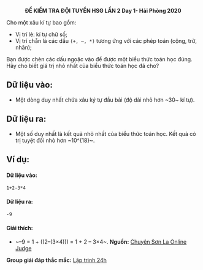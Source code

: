 **<center>ĐỀ KIỂM TRA ĐỘI TUYỂN HSG LẦN 2 Day 1- Hải Phòng 2020</center>**

Cho một xâu kí tự bao gồm:
- Vị trí lẻ: kí tự chữ số;
- Vị trí chẵn là các dấu `(+, –, *)` tương ứng với các phép toán (cộng, trừ, nhân);

Bạn được chèn các dấu ngoặc vào để được một biểu thức toán học đúng. Hãy cho biết giá trị nhỏ nhất của biểu thức toán học đã cho?

## Dữ liệu vào:
- Một dòng duy nhất chứa xâu ký tự đầu bài (độ dài nhỏ hơn ~30~ kí tự).

## Dữ liệu ra:
- Một số duy nhất là kết quả nhỏ nhất của biểu thức toán học. Kết quả có trị tuyệt đối nhỏ hơn ~10^{18}~.

## Ví dụ:
#### Dữ liệu vào:
```
1+2-3*4
```

#### Dữ liệu ra:
```
-9
```

#### Giải thích:
- ~–9 = 1 + ((2–(3×4))) = 1 + 2 – 3×4~.
**Nguồn:** [Chuyên Sơn La Online Judge](http://csloj.ddns.net/)

**Group giải đáp thắc mắc:** [Lập trình 24h](https://www.facebook.com/groups/1386904321519984)